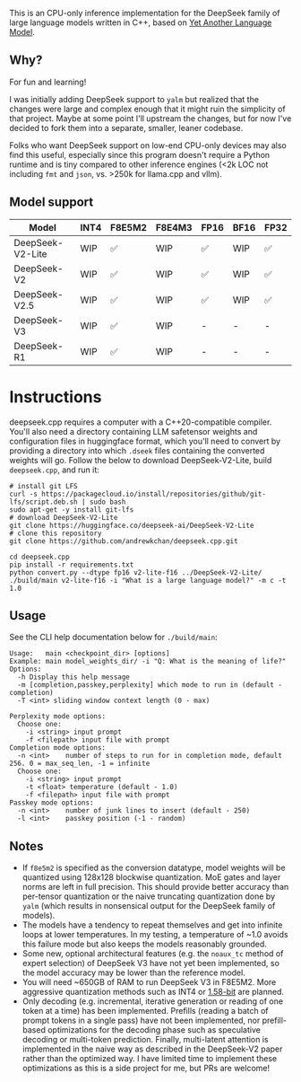 This is an CPU-only inference implementation for the DeepSeek family of large language models written in C++, based on [Yet Another Language Model](https://github.com/andrewkchan/yalm). 

## Why?

For fun and learning!

I was initially adding DeepSeek support to `yalm` but realized that the changes were large and complex enough that it might ruin the simplicity of that project. Maybe at some point I'll upstream the changes, but for now I've decided to fork them into a separate, smaller, leaner codebase. 

Folks who want DeepSeek support on low-end CPU-only devices may also find this useful, especially since this program doesn't require a Python runtime and is tiny compared to other inference engines (<2k LOC not including `fmt` and `json`, vs. >250k for llama.cpp and vllm).

## Model support

| Model      | INT4 | F8E5M2 | F8E4M3 | FP16 | BF16 | FP32 |
| -----      | ---- | ------ | ------ | ---- | ---- | ---- |
| DeepSeek-V2-Lite | WIP | ✅ | WIP | ✅ | WIP | ✅ |
| DeepSeek-V2 | WIP | ✅ | WIP | ✅ | WIP | ✅ |
| DeepSeek-V2.5 | WIP | ✅ | WIP | ✅ | WIP | ✅ |
| DeepSeek-V3 | WIP | ✅ | WIP | - | - | - |
| DeepSeek-R1 | WIP | ✅ | WIP | - | - | - |

# Instructions

deepseek.cpp requires a computer with a C++20-compatible compiler. You'll also need a directory containing LLM safetensor weights and configuration files in huggingface format, which you'll need to convert by providing a directory into which `.dseek` files containing the converted weights will go. Follow the below to download DeepSeek-V2-Lite, build `deepseek.cpp`, and run it:

```
# install git LFS
curl -s https://packagecloud.io/install/repositories/github/git-lfs/script.deb.sh | sudo bash
sudo apt-get -y install git-lfs
# download DeepSeek-V2-Lite
git clone https://huggingface.co/deepseek-ai/DeepSeek-V2-Lite
# clone this repository
git clone https://github.com/andrewkchan/deepseek.cpp.git

cd deepseek.cpp
pip install -r requirements.txt
python convert.py --dtype fp16 v2-lite-f16 ../DeepSeek-V2-Lite/
./build/main v2-lite-f16 -i "What is a large language model?" -m c -t 1.0
```

## Usage

See the CLI help documentation below for `./build/main`:

```
Usage:   main <checkpoint_dir> [options]
Example: main model_weights_dir/ -i "Q: What is the meaning of life?"
Options:
  -h Display this help message
  -m [completion,passkey,perplexity] which mode to run in (default - completion)
  -T <int> sliding window context length (0 - max)

Perplexity mode options:
  Choose one:
    -i <string> input prompt
    -f <filepath> input file with prompt
Completion mode options:
  -n <int>    number of steps to run for in completion mode, default 256. 0 = max_seq_len, -1 = infinite
  Choose one:
    -i <string> input prompt
    -t <float> temperature (default - 1.0)
    -f <filepath> input file with prompt
Passkey mode options:
  -n <int>    number of junk lines to insert (default - 250)
  -l <int>    passkey position (-1 - random)
```

## Notes

- If `f8e5m2` is specified as the conversion datatype, model weights will be quantized using 128x128 blockwise quantization. MoE gates and layer norms are left in full precision. This should provide better accuracy than per-tensor quantization or the naive truncating quantization done by `yalm` (which results in nonsensical output for the DeepSeek family of models).
- The models have a tendency to repeat themselves and get into infinite loops at lower temperatures. In my testing, a temperature of ~1.0 avoids this failure mode but also keeps the models reasonably grounded.
- Some new, optional architectural features (e.g. the `noaux_tc` method of expert selection) of DeepSeek V3 have not yet been implemented, so the model accuracy may be lower than the reference model.
- You will need ~650GB of RAM to run DeepSeek V3 in F8E5M2. More aggressive quantization methods such as INT4 or [1.58-bit](https://unsloth.ai/blog/deepseekr1-dynamic) are planned.
- Only decoding (e.g. incremental, iterative generation or reading of one token at a time) has been implemented. Prefills (reading a batch of prompt tokens in a single pass) have not been implemented, nor prefill-based optimizations for the decoding phase such as speculative decoding or multi-token prediction. Finally, multi-latent attention is implemented in the naive way as described in the DeepSeek-V2 paper rather than the optimized way. I have limited time to implement these optimizations as this is a side project for me, but PRs are welcome!